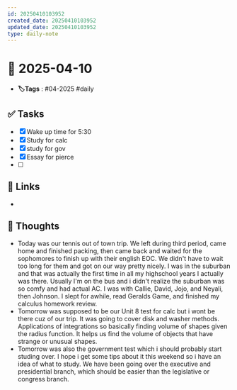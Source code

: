 ```yaml
---
id: 20250410103952
created_date: 20250410103952
updated_date: 20250410103952
type: daily-note
---
```


# 📅 2025-04-10
- **🏷️Tags** : #04-2025 #daily 
## ✅ Tasks
- [x]  Wake up time for 5:30
- [x] Study for calc
- [x] study for gov
- [x] Essay for pierce
- [ ] 
## 🔗 Links
- 
## 🧠 Thoughts
- Today was our tennis out of town trip. We left during third period, came home and finished packing, then came back and waited for the sophomores to finish up with their english EOC. We didn't have to wait too long for them and got on our way pretty nicely. I was in the suburban and that was actually the first time in all my highschool years I actually was there. Usually I'm on the bus and i didn't realize the suburban was so comfy and had actual AC. I was with Callie, David, Jojo, and Neyali, then Johnson. I slept for awhile, read Geralds Game, and finished my calculus homework review.
- Tomorrow was supposed to be our Unit 8 test for calc but i wont be there cuz of our trip. It was going to cover disk and washer methods. Applications of integrations so basically finding volume of shapes given the radius function. It helps us find the volume of objects that have strange or unusual shapes.
- Tomorrow was also the government test which i should probably start studing over. I hope i get some tips about it this weekend so i have an idea of what to study. We have been going over the executive and presidential branch, which should be easier than the legislative or congress branch.